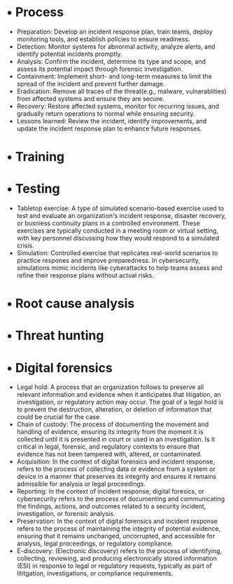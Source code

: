 # • Process
- Preparation: Develop an incident response plan, train teams, deploy monitoring tools, and establish policies to ensure readiness.
- Detection: Monitor systems for abnormal activity, analyze alerts, and identify potential incidents promptly.
- Analysis: Confirm the incident, determine its type and scope, and assess its potential impact through forensic investigation.
- Containment: Implement short- and long-term measures to limit the spread of the incident and prevent further damage.
- Eradication: Remove all traces of the threat(e.g., malware, vulnerablities) from affected systems and ensure they are secure.
- Recovery: Restore affected systems, monitor for recurring issues, and gradually return operations to normal while ensuring security.
- Lessons learned: Review the incident, identify improvements, and update the incident response plan to enhance future responses.
# • Training
# • Testing
- Tabletop exercise: A type of simulated scenario-based exercise used to test and evaluate an organization's incident response, disaster recovery, or busniess continuity plans in a controlled environment. These exercises are typically conducted in a meeting room or virtual setting, with key personnel discussing how they would respond to a simulated crisis.
- Simulation: Controlled exercise that replicates real-world scenarios to practice respones and improve preparedness. In cybersecurity, simulations mimic incidents like cyberattacks to help teams assess and refine their response plans without actual risks.
# • Root cause analysis
# • Threat hunting
# • Digital forensics
- Legal hold: A process that an organization follows to preserve all relevant information and evidence when it anticipates that litigation, an investigation, or regulatory action may occur. The goal of a legal hold is to prevent the destruction, alteration, or deletion of information that could be crucial for the case.
- Chain of custody: The process of documenting the movement and handling of evidence, ensuring its integrity from the moment it is collected until it is presented in court or used in an investigation. Is it critical in legal, forensic, and regulatory contexts to ensure that evidence has not been tampered with, altered, or contaminated.
- Acquisition: In the context of digital forensics and incident response, refers to the process of collecting data or evidence from a system or device in a manner that preserves its integrity and ensures it remains admissible for analysis or legal proceedings.
- Reporting: In the context of incident response, digital foresics, or cybersecurity refers to the process of documenting and communicating the findings, actions, and outcomes related to a security incident, investigation, or forensic analysis.
- Preservation: In the context of digital forensics and incident response refers to the process of maintaining the integrity of potential evidence, ensuring that it remains unchanged, uncorrupted, and accessible for analysis, legal proceedings, or regulatory compliance.
- E-discovery: (Electronic discovery) refers to the process of identifying, collecting, reviewing, and producing electronically stored information (ESI) in response to legal or regulatory requests, typically as part of lititgation, investigations, or compliance requirements.
